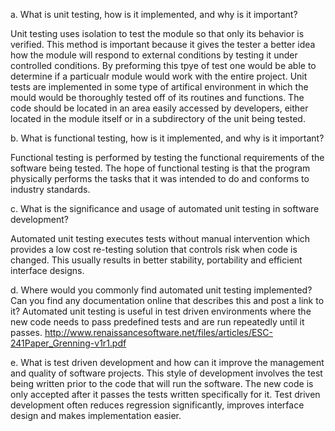 a.	What is unit testing, how is it implemented, and why is it important?

Unit testing uses isolation to test the module so that only its behavior is verified.  This method is important because it gives the tester a better idea how the module will respond to external conditions by testing it under controlled conditions. By preforming this tpye of test one would be able to determine if a particualr module would work with the entire project. Unit tests are implemented in some type of artifical environment in which the mould would be thoroughly tested off of its routines and functions.  The code should be located in an area easily accessed by developers, either located in the module itself or in a subdirectory of the unit being tested.
 
b.	What is functional testing, how is it implemented, and why is it important?

Functional testing is performed by testing the functional requirements of the software being tested.  The hope of functional testing is that the program physically performs the tasks that it was intended to do and conforms to industry standards.

c.	What is the significance and usage of automated unit testing in software development?

Automated unit testing executes tests without manual intervention which provides a low cost re-testing solution that controls risk when code is changed.   This usually results in better stability, portability and efficient interface designs.

d.	Where would you commonly find automated unit testing implemented?  Can you find any documentation online that describes this and post a link to it?
Automated unit testing is useful in test driven environments where the new code needs to pass predefined tests and are run repeatedly until it passes.  http://www.renaissancesoftware.net/files/articles/ESC-241Paper_Grenning-v1r1.pdf

e.	 What is test driven development and how can it improve the management and quality of software projects.
This style of development involves the test being written prior to the code that will run the software.  The new code is only accepted after it passes the tests written specifically for it.  Test driven development often reduces regression significantly, improves interface design and makes implementation easier.


